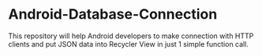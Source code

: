 # Android-Database-Connection
This repository will help Android developers to make connection with HTTP clients and put JSON data into Recycler View in just 1 simple function call. 
